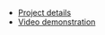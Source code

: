* [Project details](https://github.com/doubleedesign/DoggyData/blob/master/DoggyData-Report.pdf)
* [Video demonstration](https://youtu.be/u0zi8Ydb6Mk)
